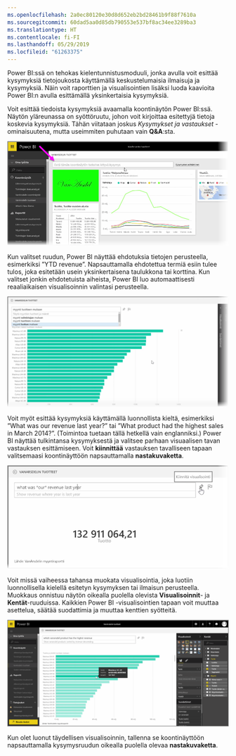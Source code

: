 ```yaml
---
ms.openlocfilehash: 2a0ec80120e30d8d652eb2bd28461b9f88f7610a
ms.sourcegitcommit: 60dad5aa0d85db790553e537bf8ac34ee3289ba3
ms.translationtype: HT
ms.contentlocale: fi-FI
ms.lasthandoff: 05/29/2019
ms.locfileid: "61263375"
---
```

Power BI:ssä on tehokas kielentunnistusmoduuli, jonka avulla voit esittää kysymyksiä tietojoukosta käyttämällä keskustelumaisia ilmaisuja ja kysymyksiä. Näin voit raporttien ja visualisointien lisäksi luoda kaavioita Power BI:n avulla esittämällä yksinkertaisia kysymyksiä.

Voit esittää tiedoista kysymyksiä avaamalla koontinäytön Power BI:ssä. Näytön yläreunassa on syöttöruutu, johon voit kirjoittaa esitettyjä tietoja koskevia kysymyksiä. Tähän viitataan joskus *Kysymykset ja vastaukset* -ominaisuutena, mutta useimmiten puhutaan vain **Q&A**:sta.

![](media/4-3-asking-questions-natural-language/4-3_1.png)

Kun valitset ruudun, Power BI näyttää ehdotuksia tietojen perusteella, esimerkiksi ”YTD revenue”. Napsauttamalla ehdotettua termiä esiin tulee tulos, joka esitetään usein yksinkertaisena taulukkona tai korttina. Kun valitset jonkin ehdotetuista aiheista, Power BI luo automaattisesti reaaliaikaisen visualisoinnin valintasi perusteella.

![](media/4-3-asking-questions-natural-language/4-3_2.png)

Voit myöt esittää kysymyksiä käyttämällä luonnollista kieltä, esimerkiksi ”What was our revenue last year?” tai ”What product had the highest sales in March 2014?”. (Toimintoa tuetaan tällä hetkellä vain englanniksi.) Power BI näyttää tulkintansa kysymyksestä ja valitsee parhaan visuaalisen tavan vastauksen esittämiseen. Voit **kiinnittää** vastauksen tavalliseen tapaan valitsemaasi koontinäyttöön napsauttamalla **nastakuvaketta**.

![](media/4-3-asking-questions-natural-language/4-3_3.png)

Voit missä vaiheessa tahansa muokata visualisointia, joka luotiin luonnollisella kielellä esitetyn kysymyksen tai ilmaisun perusteella. Muokkaus onnistuu näytön oikealla puolella olevista **Visualisoinnit**- ja **Kentät**-ruuduissa. Kaikkien Power BI -visualisointien tapaan voit muuttaa asettelua, säätää suodattimia ja muuttaa kenttien syötteitä.

![](media/4-3-asking-questions-natural-language/4-3_4.png)

Kun olet luonut täydellisen visualisoinnin, tallenna se koontinäyttöön napsauttamalla kysymysruudun oikealla puolella olevaa **nastakuvaketta**.

